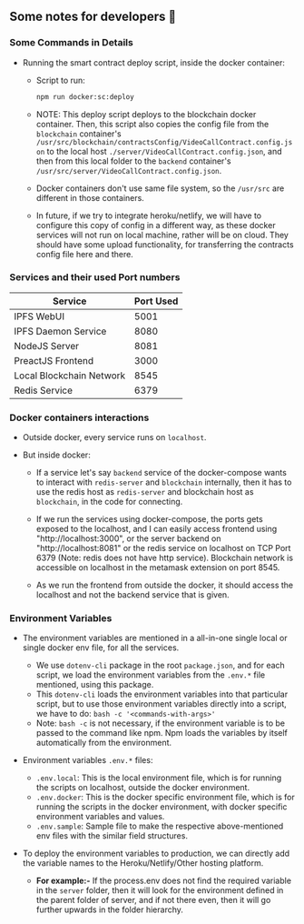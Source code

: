 ## Some notes for developers 🧠

### Some Commands in Details

- Running the smart contract deploy script, inside the docker container:

    - Script to run:
    
      ```sh
      npm run docker:sc:deploy
      ```

    - NOTE: This deploy script deploys to the blockchain docker container. Then, this script also copies the config file from the `blockchain` container's `/usr/src/blockchain/contractsConfig/VideoCallContract.config.json` to the local host `./server/VideoCallContract.config.json`, and then from this local folder to the `backend` container's `/usr/src/server/VideoCallContract.config.json`.

    - Docker containers don't use same file system, so the `/usr/src` are different in those containers.

    - In future, if we try to integrate heroku/netlify, we will have to configure this copy of config in a different way, as these docker services will not run on local machine, rather will be on cloud. They should have some upload functionality, for transferring the contracts config file here and there.

### Services and their used Port numbers

| Service                    | Port Used   |
| -------------------------- | ----------- |
| IPFS WebUI                 | 5001        |
| IPFS Daemon Service        | 8080        |
| NodeJS Server              | 8081        |
| PreactJS Frontend          | 3000        |
| Local Blockchain Network   | 8545        |
| Redis Service              | 6379        |

### Docker containers interactions

- Outside docker, every service runs on `localhost`.

- But inside docker:
    - If a service let's say `backend` service of the docker-compose wants to interact with `redis-server` and `blockchain` internally, then it has to use the redis host as `redis-server` and blockchain host as `blockchain`, in the code for connecting.

    - If we run the services using docker-compose, the ports gets exposed to the localhost, and I can easily access frontend using "http://localhost:3000", or the server backend on "http://localhost:8081" or the redis service on localhost on TCP Port 6379 (Note: redis does not have http service). Blockchain network is accessible on localhost in the metamask extension on port 8545.

    - As we run the frontend from outside the docker, it should access the localhost and not the backend service that is given.

### Environment Variables

- The environment variables are mentioned in a all-in-one single local or single docker env file, for all the services.
    - We use `dotenv-cli` package in the root `package.json`, and for each script, we load the environment variables from the `.env.*` file mentioned, using this package.
    - This `dotenv-cli` loads the environment variables into that particular script, but to use those environment variables directly into a script, we have to do: `bash -c '<commands-with-args>'`
    - Note: `bash -c` is not necessary, if the environment variable is to be passed to the command like npm. Npm loads the variables by itself automatically from the environment.

- Environment variables `.env.*` files:
    - `.env.local`: This is the local environment file, which is for running the scripts on localhost, outside the docker environment.
    - `.env.docker`: This is the docker specific environment file, which is for running the scripts in the docker environment, with docker specific environment variables and values.
    - `.env.sample`: Sample file to make the respective above-mentioned env files with the similar field structures.

- To deploy the environment variables to production, we can directly add the variable names to the Heroku/Netlify/Other hosting platform.
    - **For example:-** If the process.env does not find the required variable in the `server` folder, then it will look for the environment defined in the parent folder of server, and if not there even, then it will go further upwards in the folder hierarchy.
